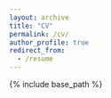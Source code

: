 ```yaml
---
layout: archive
title: "CV"
permalink: /cv/
author_profile: true
redirect_from:
  - /resume
---
```


{% include base_path %}

  
